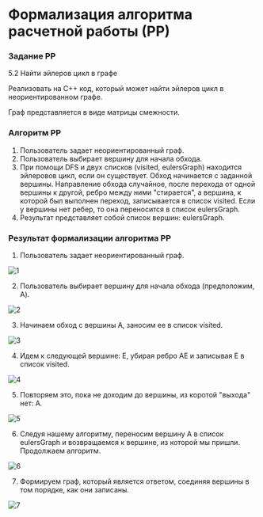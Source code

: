 # Формализация алгоритма расчетной работы (РР)

### Задание РР 
5.2 Найти эйлеров цикл в графе 

Реализовать на C++ код, который может найти эйлеров цикл в неориентированном графе.

Граф представляется в виде матрицы смежности.

### Алгоритм РР

1. Пользователь задает неориентированный граф.
2. Пользователь выбирает вершину для начала обхода.
3. При помощи DFS и двух списков (visited, eulersGraph) находится эйлеровов цикл, если он существует. Обход начинается с заданной вершины. Направление обхода случайное, после перехода от одной вершины к другой, ребро между ними "стирается", а вершина, к которой был выполнен переход, записывается в список visited. Если у вершины нет ребер, то она переносится в список eulersGraph.
4. Результат представляет собой список вершин: eulersGraph.

### Результат формализации алгоритма РР

1. Пользователь задает неориентированный граф.
   
![1](stepsPNG/1.png)

2. Пользователь выбирает вершину для начала обхода (предположим, A).
   
![2](stepsPNG/2.png)

3. Начинаем обход с вершины A, заносим ее в список visited.
   
![3](stepsPNG/3.png)

4. Идем к следующей вершине: E, убирая ребро AE и записывая E в список visited.

![4](stepsPNG/4.png)

5. Повторяем это, пока не доходим до вершины, из коротой "выхода" нет: A.
    
![5](stepsPNG/5.png)

6. Следуя нашему алгоритму, переносим вершину A в список eulersGraph и возвращаемся к вершине, из которой мы пришли. Продолжаем алгоритм.

![6](stepsPNG/6.png)

7. Формируем граф, который является ответом, соединяя вершины в том порядке, как они записаны.
   
![7](stepsPNG/7.png)

